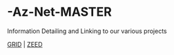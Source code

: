 # -Az-Net-MASTER

Information Detailing and Linking to our various projects

[GRID](https://github.com/Az-Neter/AzNet-GRID)
|
[ZEED](https://github.com/Az-Neter/AzNet-ZEED)
